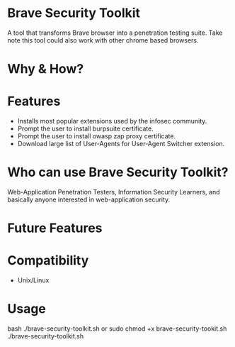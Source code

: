 # Brave Security Toolkit
A tool that transforms Brave browser into a penetration testing suite. Take note this tool could also work with other chrome based browsers.

# Why & How?

# Features
- Installs most popular extensions used by the infosec community.
- Prompt the user to install burpsuite certificate.
- Prompt the user to install owasp zap proxy certificate.
- Download large list of User-Agents for User-Agent Switcher extension.

# Who can use Brave Security Toolkit?
Web-Application Penetration Testers, Information Security Learners, and basically anyone interested in web-application security.

# Future Features

# Compatibility
- Unix/Linux

# Usage
bash ./brave-security-toolkit.sh
or 
sudo chmod +x brave-security-tookit.sh
./brave-security-toolkit.sh
